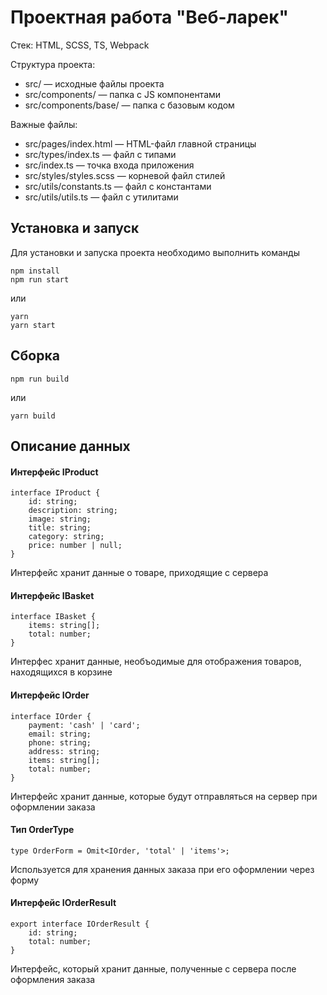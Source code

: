 # Проектная работа "Веб-ларек"

Стек: HTML, SCSS, TS, Webpack

Структура проекта:
- src/ — исходные файлы проекта
- src/components/ — папка с JS компонентами
- src/components/base/ — папка с базовым кодом

Важные файлы:
- src/pages/index.html — HTML-файл главной страницы
- src/types/index.ts — файл с типами
- src/index.ts — точка входа приложения
- src/styles/styles.scss — корневой файл стилей
- src/utils/constants.ts — файл с константами
- src/utils/utils.ts — файл с утилитами

## Установка и запуск
Для установки и запуска проекта необходимо выполнить команды

```
npm install
npm run start
```

или

```
yarn
yarn start
```
## Сборка

```
npm run build
```

или

```
yarn build
```

## Описание данных

#### Интерфейс IProduct

```
interface IProduct {
    id: string;
    description: string;
    image: string;
    title: string;
    category: string;
    price: number | null;
}
```

Интерфейс хранит данные о товаре, приходящие с сервера

#### Интерфейс IBasket

```
interface IBasket {
    items: string[];
    total: number;
}
```

Интерфес хранит данные, необъодимые для отображения товаров, находящихся в корзине

#### Интерфейс IOrder

```
interface IOrder {
    payment: 'cash' | 'card';
    email: string;
    phone: string;
    address: string;
    items: string[];
    total: number;
}
```

Интерфейс хранит данные, которые будут отправляться на сервер при оформлении заказа

#### Тип OrderType

```
type OrderForm = Omit<IOrder, 'total' | 'items'>;
```

Используется для хранения данных заказа при его оформлении через форму

#### Интерфейс IOrderResult

```
export interface IOrderResult {
    id: string;
    total: number;
}
```

Интерфейс, который хранит данные, полученные с сервера после оформления заказа
